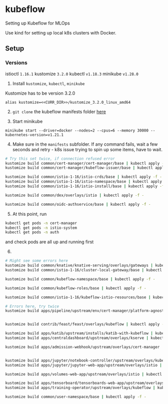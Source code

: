 # kubeflow
Setting up Kubeflow for MLOps

Use kind for setting up local k8s clusters with Docker.


## Setup


### Versions

istioctl `1.16.1`
kustomize `3.2.0`
kubectl `v1.18.3`
minikube `v1.28.0`

1. Install `kustomize`, `kubectl`, `minikube`

Kustomize has to be version 3.2.0

`alias kustomize=<<CURR_DIR>>/kustomize_3.2.0_linux_amd64`

2. `git clone` the kubeflow manifests folder [here](https://github.com/kubeflow/manifests)

3. Start minikube

`minikube start --driver=docker --nodes=2 --cpus=6 --memory 30000 --kubernetes-version=v1.21.1`

4. Make sure in the `manifests` subfolder. If any command fails, wait a few seconds and retry - k8s issue trying to spin up some items, have to wait.


```bash
# Try this set twice, if connection refused error
kustomize build common/cert-manager/cert-manager/base | kubectl apply -f -
kustomize build common/cert-manager/kubeflow-issuer/base | kubectl apply -f -

kustomize build common/istio-1-16/istio-crds/base | kubectl apply -f -
kustomize build common/istio-1-16/istio-namespace/base | kubectl apply -f -
kustomize build common/istio-1-16/istio-install/base | kubectl apply -f -

kustomize build common/dex/overlays/istio | kubectl apply -f -

kustomize build common/oidc-authservice/base | kubectl apply -f -
```

5. At this point, run

```bash
kubectl get pods -n cert-manager
kubectl get pods -n istio-system
kubectl get pods -n auth
```

and check pods are all up and running first

6. 

```bash
# Might see some errors here
kustomize build common/knative/knative-serving/overlays/gateways | kubectl apply -f -
kustomize build common/istio-1-16/cluster-local-gateway/base | kubectl apply -f -

kustomize build common/kubeflow-namespace/base | kubectl apply -f -

kustomize build common/kubeflow-roles/base | kubectl apply -f -

kustomize build common/istio-1-16/kubeflow-istio-resources/base | kubectl apply -f -

```

```bash
# Errors here, try twice
kustomize build apps/pipeline/upstream/env/cert-manager/platform-agnostic-multi-user | kubectl apply -f -


kustomize build contrib/feast/feast/overlays/kubeflow | kubectl apply -f -

kustomize build apps/katib/upstream/installs/katib-with-kubeflow | kubectl apply -f -
kustomize build apps/centraldashboard/upstream/overlays/kserve | kubectl apply -f -

kustomize build apps/admission-webhook/upstream/overlays/cert-manager | kubectl apply -f -


kustomize build apps/jupyter/notebook-controller/upstream/overlays/kubeflow | kubectl apply -f -
kustomize build apps/jupyter/jupyter-web-app/upstream/overlays/istio | kubectl apply -f -

kustomize build apps/volumes-web-app/upstream/overlays/istio | kubectl apply -f -

kustomize build apps/tensorboard/tensorboards-web-app/upstream/overlays/istio | kubectl apply -f -
kustomize build apps/training-operator/upstream/overlays/kubeflow | kubectl apply -f -

kustomize build common/user-namespace/base | kubectl apply -f -
```